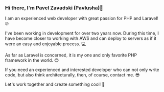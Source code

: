 ### Hi there, I'm Pavel Zavadski (Pavlusha)👋

I am an experienced web developer with great passion for PHP and Laravel! 🤓

I've been working in development for over two years now. During this time, I have become closer to working with AWS and can deploy to servers as if it were an easy and enjoyable process. 💻

As far as Laravel is concerned, it is my one and only favorite PHP framework in the world. 😍

If you need an experienced and interested developer who can not only write code, but also think architecturally, then, of course, contact me. 😎

Let's work together and create something cool! 💪
